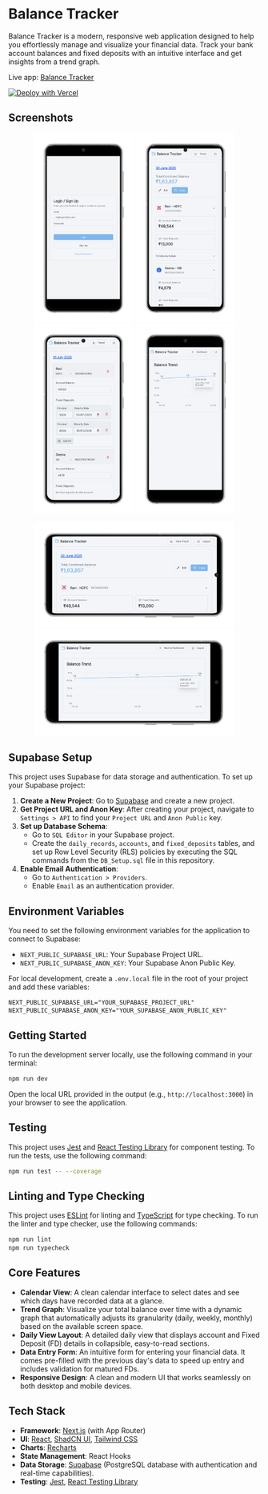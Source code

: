 # Balance Tracker

Balance Tracker is a modern, responsive web application designed to help you effortlessly manage and visualize your financial data. Track your bank account balances and fixed deposits with an intuitive interface and get insights from a trend graph.

Live app: [Balance Tracker](https://my-balance-tracker.vercel.app/)

[![Deploy with Vercel](https://vercel.com/button)](https://vercel.com/new/clone?repository-url=https://github.com/itsluminous/BankrollTracker&env=NEXT_PUBLIC_SUPABASE_URL,NEXT_PUBLIC_SUPABASE_ANON_KEY)

## Screenshots

<p align="center">
  <img src="screenshots/mobile_login-portrait.png" alt="Login" width="200"/>
  <img src="screenshots/mobile_dashboard_portrait.png" alt="Dashboard" width="200"/>
  <img src="screenshots/mobile_add_record-portrait.png" alt="Add Record" width="200"/>
  <img src="screenshots/balance_trend-portrait.png" alt="Balance Trend" width="200"/>
</p>
<p align="center">
  <img src="screenshots/mobile_dashboard_landscape.png" alt="Dashboard Landscape" width="400"/>
  <img src="screenshots/balance_trend1-landscape.png" alt="Balance Trend Landscape" width="400"/>
</p>

## Supabase Setup

This project uses Supabase for data storage and authentication. To set up your Supabase project:

1.  **Create a New Project**: Go to [Supabase](https://supabase.com/) and create a new project.
2.  **Get Project URL and Anon Key**: After creating your project, navigate to `Settings > API` to find your `Project URL` and `Anon Public` key.
3.  **Set up Database Schema**:
    *   Go to `SQL Editor` in your Supabase project.
    *   Create the `daily_records`, `accounts`, and `fixed_deposits` tables, and set up Row Level Security (RLS) policies by executing the SQL commands from the `DB_Setup.sql` file in this repository.
4.  **Enable Email Authentication**:
    *   Go to `Authentication > Providers`.
    *   Enable `Email` as an authentication provider.

## Environment Variables

You need to set the following environment variables for the application to connect to Supabase:

*   `NEXT_PUBLIC_SUPABASE_URL`: Your Supabase Project URL.
*   `NEXT_PUBLIC_SUPABASE_ANON_KEY`: Your Supabase Anon Public Key.

For local development, create a `.env.local` file in the root of your project and add these variables:

```
NEXT_PUBLIC_SUPABASE_URL="YOUR_SUPABASE_PROJECT_URL"
NEXT_PUBLIC_SUPABASE_ANON_KEY="YOUR_SUPABASE_ANON_PUBLIC_KEY"
```

## Getting Started

To run the development server locally, use the following command in your terminal:
```bash
npm run dev
```
Open the local URL provided in the output (e.g., `http://localhost:3000`) in your browser to see the application.

## Testing

This project uses [Jest](https://jestjs.io/) and [React Testing Library](https://testing-library.com/docs/react-testing-library/intro/) for component testing. To run the tests, use the following command:

```bash
npm run test -- --coverage
```

## Linting and Type Checking

This project uses [ESLint](https://eslint.org/) for linting and [TypeScript](https://www.typescriptlang.org/) for type checking. To run the linter and type checker, use the following commands:

```bash
npm run lint
npm run typecheck
```

## Core Features

-   **Calendar View**: A clean calendar interface to select dates and see which days have recorded data at a glance.
-   **Trend Graph**: Visualize your total balance over time with a dynamic graph that automatically adjusts its granularity (daily, weekly, monthly) based on the available screen space.
-   **Daily View Layout**: A detailed daily view that displays account and Fixed Deposit (FD) details in collapsible, easy-to-read sections.
-   **Data Entry Form**: An intuitive form for entering your financial data. It comes pre-filled with the previous day's data to speed up entry and includes validation for matured FDs.
-   **Responsive Design**: A clean and modern UI that works seamlessly on both desktop and mobile devices.

## Tech Stack

-   **Framework**: [Next.js](https://nextjs.org/) (with App Router)
-   **UI**: [React](https://react.dev/), [ShadCN UI](https://ui.shadcn.com/), [Tailwind CSS](https://tailwindcss.com/)
-   **Charts**: [Recharts](https://recharts.org/)
-   **State Management**: React Hooks
-   **Data Storage**: [Supabase](https://supabase.com/) (PostgreSQL database with authentication and real-time capabilities).
-   **Testing**: [Jest](https://jestjs.io/), [React Testing Library](https://testing-library.com/)
